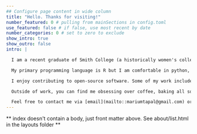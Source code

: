 ```yaml
---
## Configure page content in wide column
title: "Hello. Thanks for visiting!"
number_featured: 0 # pulling from mainSections in config.toml
use_featured: false # if false, use most recent by date
number_categories: 0 # set to zero to exclude
show_intro: true
show_outro: false
intro: |

  I am a recent graduate of Smith College (a historically women's college in Massachusetts, USA) where I studied Statistical and Data Sciences & Mathematics. I am passionate about data science, business analysis, research, and solving complicated mathematical equations. I am looking for full-time opportunities beginning immediately!

  My primary programming language is R but I am comfortable in python, SQL, Tableau, LaTeX, and HTML/CSS. 

  I enjoy contributing to open-source software. Some of my work includes the [`fec16`](https://github.com/baumer-lab/fec16) R package (hosted on CRAN) about US 2016 election data, the [`fivethirtyeight`](https://github.com/rudeboybert/fivethirtyeight) R data package and the [`ModernDive`](https://github.com/moderndive) book and package for introductory statistics and data science. I also contributed to the [`repytah`](https://github.com/smith-tinkerlab/repytah) python package for Music Information Retrieval.

  Outside of work, you can find me obsessing over coffee, baking all sorts of fun desserts, reading books, and talking about languages, and learning new things.

  Feel free to contact me via [email](mailto::mariumtapal@gmail.com) or on [Twitter](https://twitter.com/mariumtapal)!
---
```


** index doesn't contain a body, just front matter above.
See about/list.html in the layouts folder **